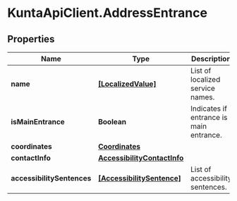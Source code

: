 # KuntaApiClient.AddressEntrance

## Properties
Name | Type | Description | Notes
------------ | ------------- | ------------- | -------------
**name** | [**[LocalizedValue]**](LocalizedValue.md) | List of localized service names. | [optional] 
**isMainEntrance** | **Boolean** | Indicates if entrance is main entrance. | [optional] 
**coordinates** | [**Coordinates**](Coordinates.md) |  | [optional] 
**contactInfo** | [**AccessibilityContactInfo**](AccessibilityContactInfo.md) |  | [optional] 
**accessibilitySentences** | [**[AccessibilitySentence]**](AccessibilitySentence.md) | List of accessibility sentences. | [optional] 



